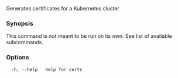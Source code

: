 
Generates certificates for a Kubernetes cluster

### Synopsis

This command is not meant to be run on its own. See list of available subcommands.

### Options

```
  -h, --help   help for certs
```

